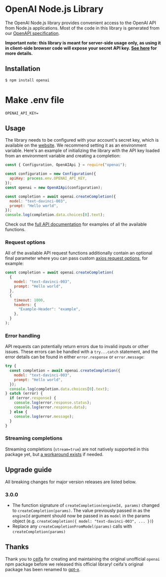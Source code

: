 # OpenAI Node.js Library

The OpenAI Node.js library provides convenient access to the OpenAI API from Node.js applications. Most of the code in this library is generated from our [OpenAPI specification](https://github.com/openai/openai-openapi).

**Important note: this library is meant for server-side usage only, as using it in client-side browser code will expose your secret API key. [See here](https://beta.openai.com/docs/api-reference/authentication) for more details.**

## Installation

```bash
$ npm install openai
```

# Make .env file
```
OPENAI_API_KEY=
```

## Usage

The library needs to be configured with your account's secret key, which is available on the [website](https://beta.openai.com/account/api-keys). We recommend setting it as an environment variable. Here's an example of initializing the library with the API key loaded from an environment variable and creating a completion:

```javascript
const { Configuration, OpenAIApi } = require("openai");

const configuration = new Configuration({
  apiKey: process.env.OPENAI_API_KEY,
});
const openai = new OpenAIApi(configuration);

const completion = await openai.createCompletion({
  model: "text-davinci-003",
  prompt: "Hello world",
});
console.log(completion.data.choices[0].text);
```

Check out the [full API documentation](https://beta.openai.com/docs/api-reference?lang=node.js) for examples of all the available functions.

### Request options

All of the available API request functions additionally contain an optional final parameter where you can pass custom [axios request options](https://axios-http.com/docs/req_config), for example:


```javascript
const completion = await openai.createCompletion(
  {
    model: "text-davinci-003",
    prompt: "Hello world",
  },
  {
    timeout: 1000,
    headers: {
      "Example-Header": "example",
    },
  }
);
```

### Error handling

API requests can potentially return errors due to invalid inputs or other issues. These errors can be handled with a `try...catch` statement, and the error details can be found in either `error.response` or `error.message`:

```javascript
try {
  const completion = await openai.createCompletion({
    model: "text-davinci-003",
    prompt: "Hello world",
  });
  console.log(completion.data.choices[0].text);
} catch (error) {
  if (error.response) {
    console.log(error.response.status);
    console.log(error.response.data);
  } else {
    console.log(error.message);
  }
}
```

### Streaming completions

Streaming completions (`stream=true`) are not natively supported in this package yet, but [a workaround exists](https://github.com/openai/openai-node/issues/18#issuecomment-1369996933) if needed.

## Upgrade guide

All breaking changes for major version releases are listed below.

### 3.0.0

- The function signature of `createCompletion(engineId, params)` changed to `createCompletion(params)`. The value previously passed in as the `engineId` argument should now be passed in as `model` in the params object (e.g. `createCompletion({ model: "text-davinci-003", ... })`)
- Replace any `createCompletionFromModel(params)` calls with `createCompletion(params)`

## Thanks

Thank you to [ceifa](https://github.com/ceifa) for creating and maintaining the original unofficial `openai` npm package before we released this official library! ceifa's original package has been renamed to [gpt-x](https://www.npmjs.com/package/gpt-x).
